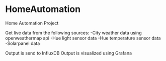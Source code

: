 # HomeAutomation
Home Automation Project


Get live data from the following sources:
 -City weather data using openweathermap api
 -Hue light sensor data
 -Hue temperature sensor data
 -Solarpanel data

Output is send to InfluxDB
Output is visualized using Grafana

